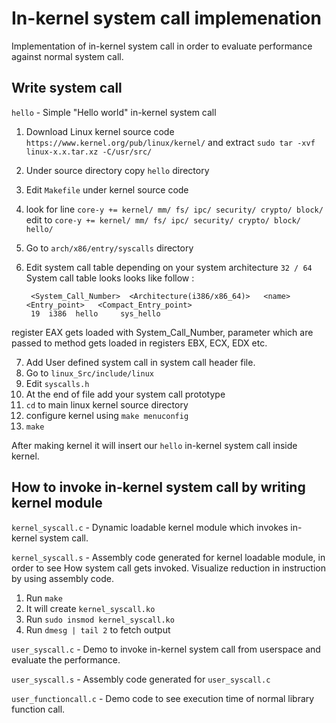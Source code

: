 In-kernel system call implemenation 
=====

Implementation of in-kernel system call in order to evaluate performance against normal system call.

Write system call
----------

`hello` - Simple "Hello world" in-kernel system call  

1. Download Linux kernel source code `https://www.kernel.org/pub/linux/kernel/` and extract `sudo tar -xvf linux-x.x.tar.xz -C/usr/src/`
2. Under source directory copy `hello` directory
3. Edit `Makefile` under kernel source code
4. look for line `core-y += kernel/ mm/ fs/ ipc/ security/ crypto/ block/ ` edit to `core-y += kernel/ mm/ fs/ ipc/ security/ crypto/ block/ hello/`
5. Go to `arch/x86/entry/syscalls` directory
6. Edit system call table depending on your system architecture `32 / 64`
		System call table looks looks like follow :

		
		<System_Call_Number>  <Architecture(i386/x86_64)>   <name>  <Entry_point>   <Compact_Entry_point>
		19  i386  hello     sys_hello
		
register EAX gets loaded with System_Call_Number, parameter which are passed to method gets loaded in registers EBX, ECX, EDX etc.

7. Add User defined system call in system call header file.
8. Go to `linux_Src/include/linux`
9. Edit `syscalls.h`
10. At the end of file add your system call prototype
11. `cd` to main linux kernel source directory
12. configure kernel using `make menuconfig`
13. `make`

After making kernel it will insert our `hello` in-kernel system call inside kernel. 

How to invoke in-kernel system call by writing kernel module
-------

`kernel_syscall.c` - Dynamic loadable kernel module which invokes in-kernel system call.

`kernel_syscall.s` - Assembly code generated for kernel loadable module, in order to see How system call gets invoked. Visualize reduction in instruction by using assembly code. 

1. Run `make`
2. It will create `kernel_syscall.ko`
3. Run `sudo insmod kernel_syscall.ko`
4. Run `dmesg | tail 2` to fetch output


`user_syscall.c` -  Demo to invoke in-kernel system call from userspace and evaluate the
		    performance.
									
`user_syscall.s` -  Assembly code generated for `user_syscall.c`

`user_functioncall.c` - Demo code to see execution time of normal library function call.
